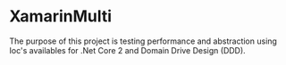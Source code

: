 # XamarinMulti

The purpose of this project is testing performance and abstraction using Ioc's availables for .Net Core 2 and Domain Drive Design (DDD).
